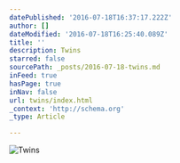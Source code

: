 ```yaml
---
datePublished: '2016-07-18T16:37:17.222Z'
author: []
dateModified: '2016-07-18T16:25:40.089Z'
title: ''
description: Twins
starred: false
sourcePath: _posts/2016-07-18-twins.md
inFeed: true
hasPage: true
inNav: false
url: twins/index.html
_context: 'http://schema.org'
_type: Article

---
```

![Twins](https://imgflo.herokuapp.com/graph/vahj1ThiexotieMo/8b1a0009a789b11b0fb3f14211e30f09/croprotate.jpg?cropheight=2847&cropwidth=4288&degrees=0&input=https%3A%2F%2Fthe-grid-user-content.s3-us-west-2.amazonaws.com%2Fa12539f8-667b-4dae-ad83-acea01eda8fd.jpg&x=0&y=0)